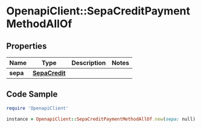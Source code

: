 # OpenapiClient::SepaCreditPaymentMethodAllOf

## Properties

Name | Type | Description | Notes
------------ | ------------- | ------------- | -------------
**sepa** | [**SepaCredit**](SepaCredit.md) |  | 

## Code Sample

```ruby
require 'OpenapiClient'

instance = OpenapiClient::SepaCreditPaymentMethodAllOf.new(sepa: null)
```


